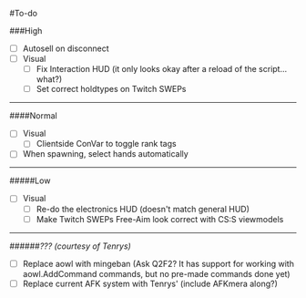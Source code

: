 #To-do

###High
- [ ] Autosell on disconnect
- [ ] Visual
    - [ ] Fix Interaction HUD (it only looks okay after a reload of the script... what?)
    - [ ] Set correct holdtypes on Twitch SWEPs
    
---
####Normal
- [ ] Visual
    - [ ] Clientside ConVar to toggle rank tags
- [ ] When spawning, select hands automatically

---
#####Low
- [ ] Visual
    - [ ] Re-do the electronics HUD (doesn't match general HUD)
    - [ ] Make Twitch SWEPs Free-Aim look correct with CS:S viewmodels

---
######*??? (courtesy of Tenrys)*
- [ ] Replace aowl with mingeban (Ask Q2F2? It has support for working with aowl.AddCommand commands, but no pre-made commands done yet)
- [ ] Replace current AFK system with Tenrys' (include AFKmera along?)
